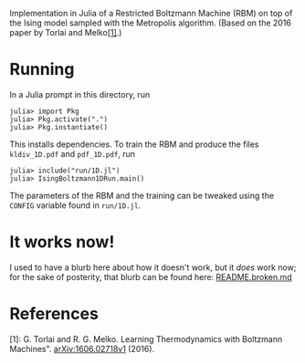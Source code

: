 Implementation in Julia of a Restricted Boltzmann Machine (RBM) on top of the Ising model
sampled with the Metropolis algorithm. (Based on the 2016 paper by Torlai and
Melko[[1]](#references).)

# Running
In a Julia prompt in this directory, run
```
julia> import Pkg
julia> Pkg.activate(".")
julia> Pkg.instantiate()
```
This installs dependencies. To train the RBM and produce the files `kldiv_1D.pdf` and
`pdf_1D.pdf`, run
```
julia> include("run/1D.jl")
julia> IsingBoltzmann1DRun.main()
```
The parameters of the RBM and the training can be tweaked using the `CONFIG` variable found in
`run/1D.jl`.

# It works now!
I used to have a blurb here about how it doesn't work, but it _does_ work now; for the sake of
posterity, that blurb can be found here: [README.broken.md](README.broken.md)

# References
\[1]: G. Torlai and R. G. Melko. Learning Thermodynamics with Boltzmann Machines".
[arXiv:1606.02718v1](https://arxiv.org/abs/1606.02718v1) (2016).
